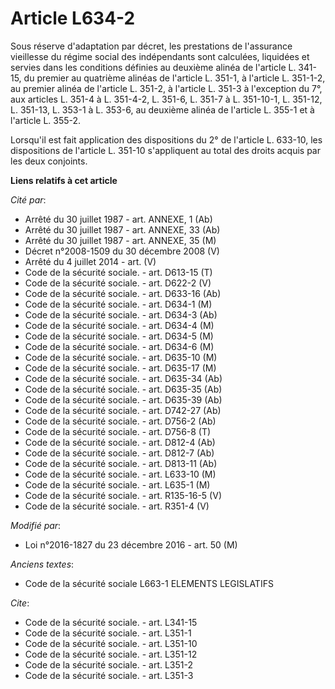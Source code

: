 # Article L634-2

Sous réserve d'adaptation par décret, les prestations            de l'assurance vieillesse du régime social des indépendants
sont calculées, liquidées et servies dans les conditions définies au deuxième alinéa de l'article L. 341-15, du premier au
quatrième alinéas de l'article L. 351-1, à l'article L. 351-1-2, au premier alinéa de l'article L. 351-2, à l'article L.
351-3 à l'exception du 7°, aux articles L. 351-4 à L. 351-4-2, L. 351-6, L. 351-7 à L. 351-10-1, L. 351-12, L. 351-13, L.
353-1 à L. 353-6, au deuxième alinéa de l'article L. 355-1 et à l'article L. 355-2. 

Lorsqu'il est fait application des dispositions du 2° de l'article L. 633-10, les dispositions de l'article L. 351-10
s'appliquent au total des droits acquis par les deux conjoints.

**Liens relatifs à cet article**

_Cité par_:

  - Arrêté du 30 juillet 1987 - art. ANNEXE, 1 (Ab)
  - Arrêté du 30 juillet 1987 - art. ANNEXE, 33 (Ab)
  - Arrêté du 30 juillet 1987 - art. ANNEXE, 35 (M)
  - Décret n°2008-1509 du 30 décembre 2008 (V)
  - Arrêté du 4 juillet 2014 - art. (V)
  - Code de la sécurité sociale. - art. D613-15 (T)
  - Code de la sécurité sociale. - art. D622-2 (V)
  - Code de la sécurité sociale. - art. D633-16 (Ab)
  - Code de la sécurité sociale. - art. D634-1 (M)
  - Code de la sécurité sociale. - art. D634-3 (Ab)
  - Code de la sécurité sociale. - art. D634-4 (M)
  - Code de la sécurité sociale. - art. D634-5 (M)
  - Code de la sécurité sociale. - art. D634-6 (M)
  - Code de la sécurité sociale. - art. D635-10 (M)
  - Code de la sécurité sociale. - art. D635-17 (M)
  - Code de la sécurité sociale. - art. D635-34 (Ab)
  - Code de la sécurité sociale. - art. D635-35 (Ab)
  - Code de la sécurité sociale. - art. D635-39 (Ab)
  - Code de la sécurité sociale. - art. D742-27 (Ab)
  - Code de la sécurité sociale. - art. D756-2 (Ab)
  - Code de la sécurité sociale. - art. D756-8 (T)
  - Code de la sécurité sociale. - art. D812-4 (Ab)
  - Code de la sécurité sociale. - art. D812-7 (Ab)
  - Code de la sécurité sociale. - art. D813-11 (Ab)
  - Code de la sécurité sociale. - art. L633-10 (M)
  - Code de la sécurité sociale. - art. L635-1 (M)
  - Code de la sécurité sociale. - art. R135-16-5 (V)
  - Code de la sécurité sociale. - art. R351-4 (V)

_Modifié par_:

  - Loi n°2016-1827 du 23 décembre 2016 - art. 50 (M)

_Anciens textes_:

  - Code de la sécurité sociale L663-1 ELEMENTS LEGISLATIFS

_Cite_:

  - Code de la sécurité sociale. - art. L341-15
  - Code de la sécurité sociale. - art. L351-1
  - Code de la sécurité sociale. - art. L351-10
  - Code de la sécurité sociale. - art. L351-12
  - Code de la sécurité sociale. - art. L351-2
  - Code de la sécurité sociale. - art. L351-3
